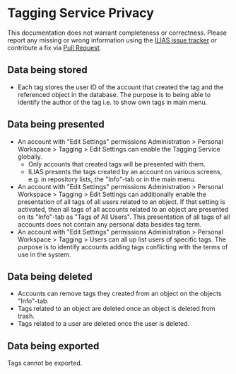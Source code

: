 # Tagging Service Privacy

This documentation does not warrant completeness or correctness. Please report any
missing or wrong information using the [ILIAS issue tracker](https://mantis.ilias.de)
or contribute a fix via [Pull Request](../../docs/development/contributing.md#pull-request-to-the-repositories).


## Data being stored

- Each tag stores the user ID of the account that created the tag and the referenced
  object in the database. The purpose is to being able to identify the author of the
  tag i.e. to show own tags in main menu.


## Data being presented

- An account with "Edit Settings" permissions Administration > Personal Workspace >
  Tagging > Edit Settings can enable the Tagging Service globally.
  - Only accounts that created tags will be presented with them. 
  - ILIAS presents the tags created by an account on various screens, e.g. in
    repository lists, the "Info"-tab or in the main menu.
- An account with "Edit Settings" permissions Administration > Personal Workspace > Tagging > Edit Settings can additionally enable the presentation of all tags
  of all users related to an object. If that setting is activated, then all tags
  of all accounts related to an object are presented on its "Info"-tab as "Tags of
  All Users". This presentation of all tags of all accounts does not contain any
  personal data besides tag term.
- An account with "Edit Settings" permissions Administration > Personal Workspace > Tagging > Users can all up list users of specific tags. The purpose is to
  identify accounts adding tags conflicting with the terms of use in the system.


## Data being deleted

- Accounts can remove tags they created from an object on the objects "Info"-tab. 
- Tags related to an object are deleted once an object is deleted from trash.
- Tags related to a user are deleted once the user is deleted. 


## Data being exported 

Tags cannot be exported.
